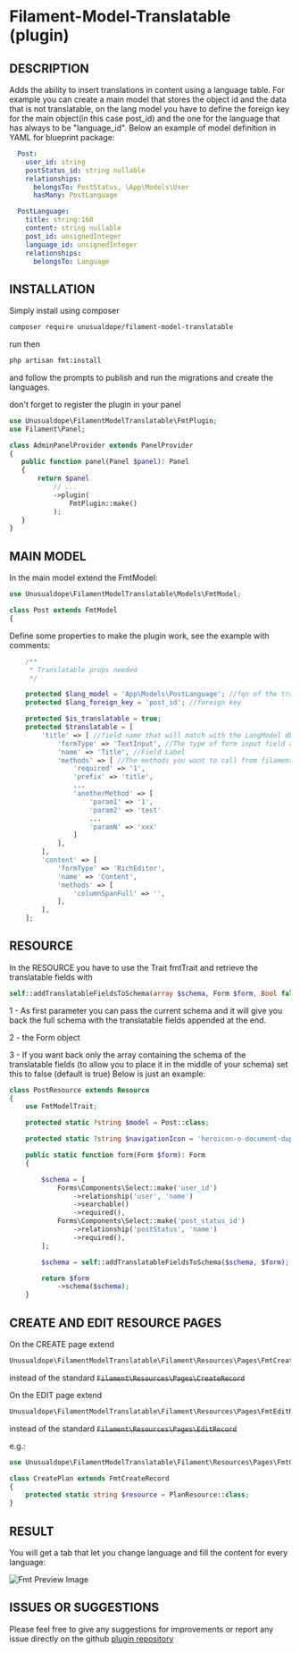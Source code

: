 # Filament-Model-Translatable (plugin)

## DESCRIPTION
Adds the ability to insert translations in content using a language table.
For example you can create a main model that stores the object id and the data that is not translatable, on the lang model you have to define the foreign key for the main object(in this case post_id) and the one for the language that has always to be "language_id".
Below an example of model definition in YAML for blueprint package:
```yaml
  Post:
    user_id: string
    postStatus_id: string nullable
    relationships:
      belongsTo: PostStatus, \App\Models\User
      hasMany: PostLanguage

  PostLanguage:
    title: string:160
    content: string nullable
    post_id: unsignedInteger
    language_id: unsignedInteger
    relationships:
      belongsTo: Language
```

## INSTALLATION

Simply install using composer

```bash
composer require unusualdope/filament-model-translatable
```

run then 
```bash
php artisan fmt:install
```
 and follow the prompts to publish and run the migrations and create the languages.

 don't forget to register the plugin in your panel

 ```php
use Unusualdope\FilamentModelTranslatable\FmtPlugin;
use Filament\Panel;
 
class AdminPanelProvider extends PanelProvider
{
    public function panel(Panel $panel): Panel
    {
        return $panel
            // ...
            ->plugin(
                FmtPlugin::make()
            );
    }
}
 ```

## MAIN MODEL

In the main model extend the FmtModel:

```php
use Unusualdope\FilamentModelTranslatable\Models\FmtModel;

class Post extends FmtModel
{
```

Define some properties to make the plugin work, see the example with comments:
```php
    /**
     * Translatable props needed
     */

    protected $lang_model = 'App\Models\PostLanguage'; //fqn of the translatable model 
    protected $lang_foreign_key = 'post_id'; //foreign key

    protected $is_translatable = true;
    protected $translatable = [
        'title' => [ //field name that will match with the LangModel db field and property
            'formType' => 'TextInput', //The type of form input field as in Filament
            'name' => 'Title', //Field Label
            'methods' => [ //The methods you want to call from filament on your field to define it
                'required' => '1',
                'prefix' => 'title',
                ...
                'anotherMethod' => [
                    'param1' => '1',
                    'param2' => 'test'
                    ...
                    'paramN' => 'xxx'
                ]
            ],
        ],
        'content' => [
            'formType' => 'RichEditor',
            'name' => 'Content',
            'methods' => [
                'columnSpanFull' => '',
            ],
        ],
    ];
```

## RESOURCE

In the RESOURCE you have to use the Trait fmtTrait and retrieve the translatable fields with 

```php
self::addTranslatableFieldsToSchema(array $schema, Form $form, Bool false);
``` 

1 - As first parameter you can pass the current schema and it will give you back the full schema with the translatable fields appended at the end.

2 - the Form object

3 - If you want back only the array containing the schema of the translatable fields (to allow you to place it in the middle of your schema) set this to false (default is true)
Below is just an example:

```php
class PostResource extends Resource
{
    use FmtModelTrait;

    protected static ?string $model = Post::class;

    protected static ?string $navigationIcon = 'heroicon-o-document-duplicate';

    public static function form(Form $form): Form
    {

        $schema = [
            Forms\Components\Select::make('user_id')
                ->relationship('user', 'name')
                ->searchable()
                ->required(),
            Forms\Components\Select::make('post_status_id')
                ->relationship('postStatus', 'name')
                ->required(),
        ];

        $schema = self::addTranslatableFieldsToSchema($schema, $form);

        return $form
            ->schema($schema);
    }
```

## CREATE AND EDIT RESOURCE PAGES
On the CREATE page extend 

```php
Unusualdope\FilamentModelTranslatable\Filament\Resources\Pages\FmtCreateRecord
```

instead of the standard 
~~`Filament\Resources\Pages\CreateRecord`~~

On the EDIT page extend 
```php
Unusualdope\FilamentModelTranslatable\Filament\Resources\Pages\FmtEditRecord
```
instead of the standard ~~`Filament\Resources\Pages\EditRecord`~~

e.g.:

```php
use Unusualdope\FilamentModelTranslatable\Filament\Resources\Pages\FmtCreateRecord;

class CreatePlan extends FmtCreateRecord
{
    protected static string $resource = PlanResource::class;
}
```


## RESULT
You will get a tab that let you change language and fill the content for every language:

![Fmt Preview Image](https://unusualdope.com/external/images/fmt/fmtPreview01.png)

## ISSUES OR SUGGESTIONS

Please feel free to give any suggestions for improvements or report any issue directly on the github [plugin repository](https://github.com/geimsdin/filament-model-translatable)
